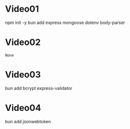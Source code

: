 # Video01
npm init -y
bun add express mongoose dotenv body-parser
# Video02
    None
# Video03
bun add bcrypt express-validator

# Video04
bun add jsonwebtoken